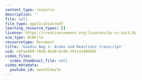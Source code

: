 ```yaml
---
content_type: resource
description: ''
file: null
file_type: application/pdf
learning_resource_types: []
license: https://creativecommons.org/licenses/by-nc-sa/4.0/
ocw_type: OCWFile
resourcetype: Document
title: 'Goodie Bag 1: Atoms and Reactions transcript'
uid: c6faed09-f028-4b30-bc09-29fca248456f
video_files:
  video_thumbnail_file: null
video_metadata:
  youtube_id: vewtUlemzto
---
```

